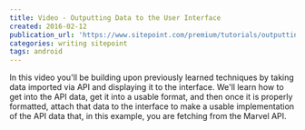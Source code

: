 ```yaml
---
title: Video - Outputting Data to the User Interface
created: 2016-02-12
publication_url: 'https://www.sitepoint.com/premium/tutorials/outputting-data-to-the-user-interface'
categories: writing sitepoint
tags: android
---
```


In this video you'll be building upon previously learned techniques by taking data imported via API and displaying it to the interface. We'll learn how to get into the API data, get it into a usable format, and then once it is properly formatted, attach that data to the interface to make a usable implementation of the API data that, in this example, you are fetching from the Marvel API.